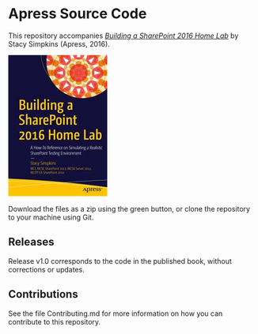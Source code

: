 # Apress Source Code

This repository accompanies [*Building a SharePoint 2016 Home Lab*](http://www.apress.com/9781484221693) by Stacy Simpkins (Apress, 2016).

![Cover image](9781484221693.jpg)

Download the files as a zip using the green button, or clone the repository to your machine using Git.

## Releases

Release v1.0 corresponds to the code in the published book, without corrections or updates.

## Contributions

See the file Contributing.md for more information on how you can contribute to this repository.
